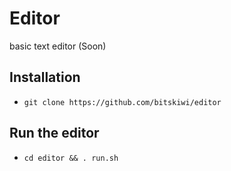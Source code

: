 # Editor
basic text editor (Soon)
## Installation
- `git clone https://github.com/bitskiwi/editor`
## Run the editor
- `cd editor && . run.sh`
